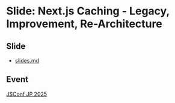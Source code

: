 # Slide: Next.js Caching - Legacy, Improvement, Re-Architecture

## Slide

- [slides.md](./slides.md)

## Event

[JSConf JP 2025](https://jsconf.jp/2025/ja/talks/nextjs-caching-re-architecture)
